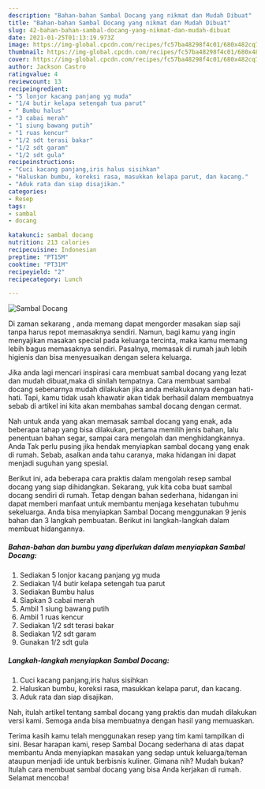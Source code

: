```yaml
---
description: "Bahan-bahan Sambal Docang yang nikmat dan Mudah Dibuat"
title: "Bahan-bahan Sambal Docang yang nikmat dan Mudah Dibuat"
slug: 42-bahan-bahan-sambal-docang-yang-nikmat-dan-mudah-dibuat
date: 2021-01-25T01:13:19.973Z
image: https://img-global.cpcdn.com/recipes/fc57ba48298f4c01/680x482cq70/sambal-docang-foto-resep-utama.jpg
thumbnail: https://img-global.cpcdn.com/recipes/fc57ba48298f4c01/680x482cq70/sambal-docang-foto-resep-utama.jpg
cover: https://img-global.cpcdn.com/recipes/fc57ba48298f4c01/680x482cq70/sambal-docang-foto-resep-utama.jpg
author: Jackson Castro
ratingvalue: 4
reviewcount: 13
recipeingredient:
- "5 lonjor kacang panjang yg muda"
- "1/4 butir kelapa setengah tua parut"
- " Bumbu halus"
- "3 cabai merah"
- "1 siung bawang putih"
- "1 ruas kencur"
- "1/2 sdt terasi bakar"
- "1/2 sdt garam"
- "1/2 sdt gula"
recipeinstructions:
- "Cuci kacang panjang,iris halus sisihkan"
- "Haluskan bumbu, koreksi rasa, masukkan kelapa parut, dan kacang."
- "Aduk rata dan siap disajikan."
categories:
- Resep
tags:
- sambal
- docang

katakunci: sambal docang 
nutrition: 213 calories
recipecuisine: Indonesian
preptime: "PT15M"
cooktime: "PT31M"
recipeyield: "2"
recipecategory: Lunch

---
```



![Sambal Docang](https://img-global.cpcdn.com/recipes/fc57ba48298f4c01/680x482cq70/sambal-docang-foto-resep-utama.jpg)

Di zaman  sekarang , anda memang dapat mengorder masakan siap saji tanpa harus repot memasaknya sendiri. Namun, bagi kamu yang ingin menyajikan masakan special pada keluarga tercinta, maka kamu memang lebih bagus memasaknya sendiri. Pasalnya, memasak di rumah jauh lebih higienis dan bisa menyesuaikan dengan selera keluarga.

Jika anda lagi mencari inspirasi cara membuat sambal docang yang lezat dan mudah dibuat,maka di sinilah tempatnya. Cara membuat sambal docang  sebenarnya mudah dilakukan jika anda melakukannya dengan hati-hati. Tapi, kamu tidak usah khawatir akan tidak berhasil dalam membuatnya 
sebab di artikel ini kita akan membahas sambal docang dengan cermat.  



Nah untuk anda yang akan memasak sambal docang yang enak, ada beberapa tahap yang bisa dilakukan, pertama memilih jenis bahan, lalu penentuan bahan segar, sampai cara mengolah dan menghidangkannya. Anda Tak perlu pusing jika hendak menyiapkan sambal docang yang enak di rumah. Sebab, asalkan anda  tahu caranya, maka hidangan ini dapat menjadi suguhan yang spesial.

Berikut ini, ada beberapa cara praktis  dalam mengolah resep sambal docang yang siap dihidangkan. Sekarang, yuk kita coba buat sambal docang sendiri di rumah. Tetap dengan bahan sederhana, hidangan ini dapat memberi manfaat untuk membantu menjaga kesehatan tubuhmu sekeluarga. Anda bisa menyiapkan Sambal Docang menggunakan 9 jenis bahan dan 3 langkah pembuatan. Berikut ini langkah-langkah dalam membuat hidangannya.

<!--inarticleads1-->

##### Bahan-bahan dan bumbu yang diperlukan dalam menyiapkan Sambal Docang:

1. Sediakan 5 lonjor kacang panjang yg muda
1. Sediakan 1/4 butir kelapa setengah tua parut
1. Sediakan  Bumbu halus
1. Siapkan 3 cabai merah
1. Ambil 1 siung bawang putih
1. Ambil 1 ruas kencur
1. Sediakan 1/2 sdt terasi bakar
1. Sediakan 1/2 sdt garam
1. Gunakan 1/2 sdt gula




<!--inarticleads2-->

##### Langkah-langkah menyiapkan Sambal Docang:

1. Cuci kacang panjang,iris halus sisihkan
1. Haluskan bumbu, koreksi rasa, masukkan kelapa parut, dan kacang.
1. Aduk rata dan siap disajikan.




Nah, itulah artikel tentang  sambal docang  yang praktis dan mudah dilakukan versi kami. Semoga anda bisa membuatnya dengan hasil yang memuaskan. 

Terima kasih kamu telah menggunakan resep yang tim kami tampilkan di sini. Besar harapan kami, resep  Sambal Docang sederhana di atas dapat membantu Anda menyiapkan masakan yang sedap untuk keluarga/teman ataupun menjadi ide untuk berbisnis kuliner. Gimana nih? Mudah bukan? Itulah cara membuat sambal docang yang bisa Anda kerjakan di rumah. Selamat mencoba!

